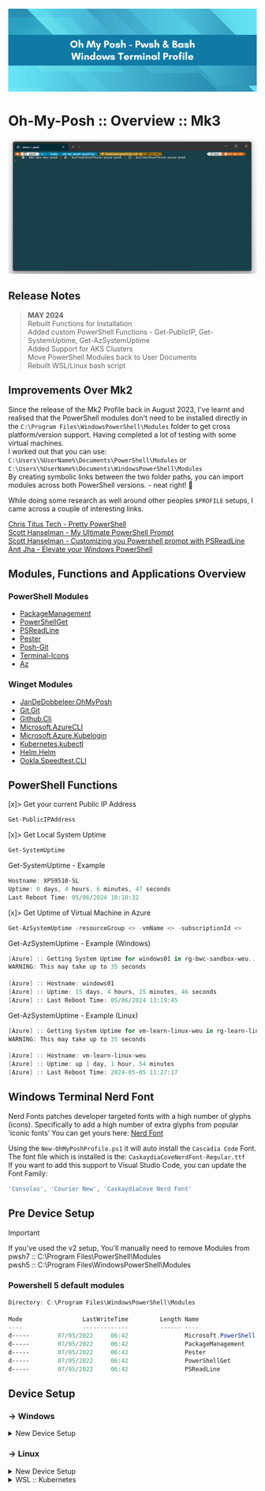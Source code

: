 ![header-image](assets/github-header-imager.png)

# Oh-My-Posh :: Overview :: Mk3

![terminal-preview](assets/windows-terminal-preview.png)

## Release Notes
> **MAY 2024** \
> Rebuilt Functions for Installation \
> Added custom PowerShell Functions -  Get-PublicIP, Get-SystemUptime, Get-AzSystemUptime \
> Added Support for AKS Clusters \
> Move PowerShell Modules back to User Documents \
> Rebuilt WSL/Linux bash script

## Improvements Over Mk2

Since the release of the Mk2 Profile back in August 2023, I've learnt and realised that the PowerShell modules don't need to be installed directly in the `C:\Program Files\WindowsPowerShell\Modules` folder to get cross platform/version support.
Having completed a lot of testing with some virtual machines. \
I worked out that you can use: `C:\Users\%UserName%\Documents\PowerShell\Modules` or `C:\Users\%UserName%\Documents\WindowsPowerShell\Modules`\
 By creating symbolic links between the two folder paths, you can import modules across both PowerShell versions. - neat right! 🧐

While doing some research as well around other peoples `$PROFILE` setups, I came across a couple of interesting links.

[Chris Titus Tech - Pretty PowerShell](https://github.com/ChrisTitusTech/powershell-profile) \
[Scott Hanselman - My Ultimate PowerShell Prompt](https://www.hanselman.com/blog/my-ultimate-powershell-prompt-with-oh-my-posh-and-the-windows-terminal) \
[Scott Hanselman - Customizing you Powershell prompt with PSReadLine ](https://www.hanselman.com/blog/you-should-be-customizing-your-powershell-prompt-with-psreadline) \
[Anit Jha - Elevate your Windows PowerShell](https://blog.anit.dev/elevate-your-windows-powershell-my-personal-customization-guide)

## Modules, Functions and Applications Overview
### PowerShell Modules

 - [PackageManagement](https://www.powershellgallery.com/packages/PackageManagement)
 - [PowerShellGet](https://www.powershellgallery.com/packages/PowerShellGet)
 - [PSReadLine](https://www.powershellgallery.com/packages/PSReadLine)
 - [Pester](https://www.powershellgallery.com/packages/Pester)
 - [Posh-Git](https://www.powershellgallery.com/packages/posh-git)
 - [Terminal-Icons](https://www.powershellgallery.com/packages/Terminal-Icons)
 - [Az](https://www.powershellgallery.com/packages/Az)

### Winget Modules

 - [JanDeDobbeleer.OhMyPosh](https://winstall.app/apps/JanDeDobbeleer.OhMyPosh)
 - [Git.Git](https://winstall.app/apps/Git.Git)
 - [Github.Cli](https://winstall.app/apps/GitHub.cli)
 - [Microsoft.AzureCLI](https://winstall.app/apps/Microsoft.AzureCLI)
 - [Microsoft.Azure.Kubelogin](https://winstall.app/apps/Microsoft.Azure.Kubelogin)
 - [Kubernetes.kubectl](https://winstall.app/apps/Kubernetes.kubectl)
 - [Helm.Helm](https://winstall.app/apps/Helm.Helm)
 - [Ookla.Speedtest.CLI](https://winstall.app/apps/Ookla.Speedtest.CLI)

## PowerShell Functions

[x]> Get your current Public IP Address
``` powershell
Get-PublicIPAddress
```

[x]> Get Local System Uptime
``` powershell
Get-SystemUptime
```

Get-SystemUptime - Example 
``` powershell
Hostname: XPS9510-SL
Uptime: 0 days, 4 hours, 6 minutes, 47 seconds
Last Reboot Time: 05/06/2024 10:10:32
```

[x]> Get Uptime of Virtual Machine in Azure
``` powershell
Get-AzSystemUptime -resourceGroup <> -vmName <> -subscriptionId <>
```

Get-AzSystemUptime - Example (Windows)
``` powershell
[Azure] :: Getting System Uptime for windows01 in rg-bwc-sandbox-weu...
WARNING: This may take up to 35 seconds
 
[Azure] :: Hostname: windows01
[Azure] :: Uptime: 15 days, 4 hours, 25 minutes, 46 seconds
[Azure] :: Last Reboot Time: 05/06/2024 13:19:45
```

Get-AzSystemUptime - Example (Linux)
``` powershell
[Azure] :: Getting System Uptime for vm-learn-linux-weu in rg-learn-linux-weu...
WARNING: This may take up to 35 seconds

[Azure] :: Hostname: vm-learn-linux-weu
[Azure] :: Uptime: up 1 day, 1 hour, 54 minutes
[Azure] :: Last Reboot Time: 2024-05-05 11:27:17
```

## Windows Terminal Nerd Font

Nerd Fonts patches developer targeted fonts with a high number of glyphs (icons). Specifically to add a high number of extra glyphs from popular ‘iconic fonts’
You can get yours here: [Nerd Font](https://www.nerdfonts.com/font-downloads)

Using the `New-OhMyPoshProfile.ps1` it will auto install the `Cascadia Code` Font. \
The font file which is installed is the: `CaskaydiaCoveNerdFont-Regular.ttf` \
If you want to add this support to Visual Studio Code, you can update the Font Family:

``` powershell
'Consolas', 'Courier New', 'CaskaydiaCove Nerd Font'
```

## Pre Device Setup

> [!IMPORTANT]
> If you've used the v2 setup, You'll manually need to remove Modules from \
> pwsh7 :: C:\Program Files\PowerShell\Modules \
> pwsh5 :: C:\Program Files\WindowsPowerShell\Modules

### Powershell 5 default modules

``` powershell
Directory: C:\Program Files\WindowsPowerShell\Modules

Mode                 LastWriteTime         Length Name
----                 -------------         ------ ----
d-----        07/05/2022     06:42                Microsoft.PowerShell.Operation.Validation
d-----        07/05/2022     06:42                PackageManagement
d-----        07/05/2022     06:42                Pester
d-----        07/05/2022     06:42                PowerShellGet
d-----        07/05/2022     06:42                PSReadLine
```

## Device Setup

### -> Windows

<details>
<summary> New Device Setup </summary>
Ensure that you can execute scripts on your local machine

``` powershell
Set-ExecutionPolicy -Scope 'CurrentUser' -ExecutionPolicy 'RemoteSigned'
```

Download and execute the New-PSProfile.ps1 script.

``` powershell
$setupUrl = 'https://raw.githubusercontent.com/smoonlee/oh-my-posh-profile/feature/main/New-OhMyPoshProfile.ps1'
Invoke-WebRequest -Uri $setupUrl -OutFile $Pwd\New-OhMyPoshProfile.ps1
.\New-OhMyPoshProfile.ps1
```
</details>

### -> Linux
<details>
<summary> New Device Setup </summary>

``` bash
setupUrl=''https://raw.githubusercontent.com/smoonlee/oh-my-posh-profile/feature/main/New-OhMyPoshProfile.sh'
curl -s $setupUrl -o $HOME/New-OhMyPoshProfile.sh | sudo bash New-OhMyPoshProfile.sh
```

</details>

<details>
<summary> WSL :: Kubernetes </summary>

> [!NOTE]
> Since Mk3, This is built into the setup script!

You might need to create the `.kube` folder first
``` bash
mkdir $HOME/.kube
```

Then create a symbolic link to the Windows `.kube` folder

> [!NOTE]
> Please update the Users folder to match your Windows User folder

``` bash
ln -sf /mnt/c/Users/<username>/.kube/config $HOME/.kube/config
```
</details>
